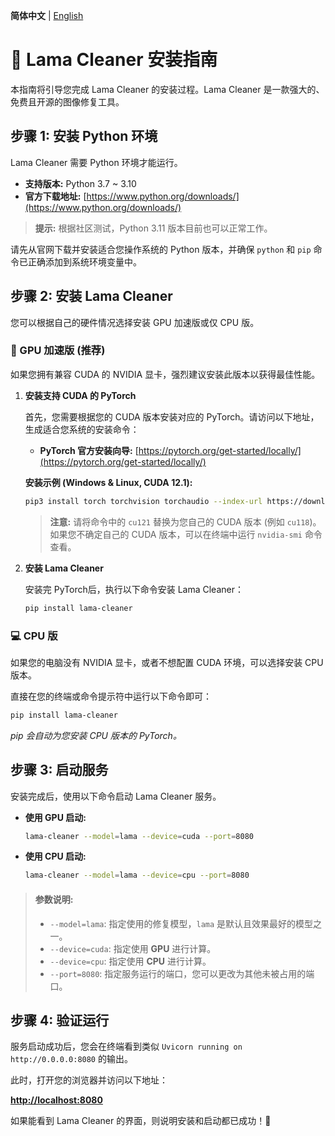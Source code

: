 **简体中文** | [English](./INSTALL_en-US.md)

# 🎨 Lama Cleaner 安装指南

本指南将引导您完成 Lama Cleaner 的安装过程。Lama Cleaner 是一款强大的、免费且开源的图像修复工具。

## 步骤 1: 安装 Python 环境

Lama Cleaner 需要 Python 环境才能运行。

- **支持版本:** Python 3.7 ~ 3.10
- **官方下载地址:** [https://www.python.org/downloads/](https://www.python.org/downloads/)

> **提示:** 根据社区测试，Python 3.11 版本目前也可以正常工作。

请先从官网下载并安装适合您操作系统的 Python 版本，并确保 `python` 和 `pip` 命令已正确添加到系统环境变量中。

## 步骤 2: 安装 Lama Cleaner

您可以根据自己的硬件情况选择安装 GPU 加速版或仅 CPU 版。

### 🚀 GPU 加速版 (推荐)

如果您拥有兼容 CUDA 的 NVIDIA 显卡，强烈建议安装此版本以获得最佳性能。

1.  **安装支持 CUDA 的 PyTorch**

    首先，您需要根据您的 CUDA 版本安装对应的 PyTorch。请访问以下地址，生成适合您系统的安装命令：
    - **PyTorch 官方安装向导:** [https://pytorch.org/get-started/locally/](https://pytorch.org/get-started/locally/)

    **安装示例 (Windows & Linux, CUDA 12.1):**
    ```bash
    pip3 install torch torchvision torchaudio --index-url https://download.pytorch.org/whl/cu121
    ```
    > **注意:** 请将命令中的 `cu121` 替换为您自己的 CUDA 版本 (例如 `cu118`)。如果您不确定自己的 CUDA 版本，可以在终端中运行 `nvidia-smi` 命令查看。

2.  **安装 Lama Cleaner**

    安装完 PyTorch后，执行以下命令安装 Lama Cleaner：
    ```bash
    pip install lama-cleaner
    ```

### 💻 CPU 版

如果您的电脑没有 NVIDIA 显卡，或者不想配置 CUDA 环境，可以选择安装 CPU 版本。

直接在您的终端或命令提示符中运行以下命令即可：
```bash
pip install lama-cleaner
```
*pip 会自动为您安装 CPU 版本的 PyTorch。*

## 步骤 3: 启动服务

安装完成后，使用以下命令启动 Lama Cleaner 服务。

- **使用 GPU 启动:**
  ```bash
  lama-cleaner --model=lama --device=cuda --port=8080
  ```

- **使用 CPU 启动:**
  ```bash
  lama-cleaner --model=lama --device=cpu --port=8080
  ```

> #### 参数说明:
> - `--model=lama`: 指定使用的修复模型，`lama` 是默认且效果最好的模型之一。
> - `--device=cuda`: 指定使用 **GPU** 进行计算。
> - `--device=cpu`: 指定使用 **CPU** 进行计算。
> - `--port=8080`: 指定服务运行的端口，您可以更改为其他未被占用的端口。

## 步骤 4: 验证运行

服务启动成功后，您会在终端看到类似 `Uvicorn running on http://0.0.0.0:8080` 的输出。

此时，打开您的浏览器并访问以下地址：

**[http://localhost:8080](http://localhost:8080)**

如果能看到 Lama Cleaner 的界面，则说明安装和启动都已成功！🎉